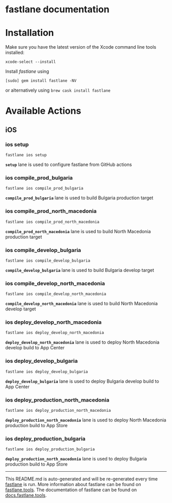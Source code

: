 fastlane documentation
================
# Installation

Make sure you have the latest version of the Xcode command line tools installed:

```
xcode-select --install
```

Install _fastlane_ using
```
[sudo] gem install fastlane -NV
```
or alternatively using `brew cask install fastlane`

# Available Actions
## iOS
### ios setup
```
fastlane ios setup
```
**`setup`** lane is used to configure fastlane from GitHub actions
### ios compile_prod_bulgaria
```
fastlane ios compile_prod_bulgaria
```
**`compile_prod_bulgaria`** lane is used to build Bulgaria production target
### ios compile_prod_north_macedonia
```
fastlane ios compile_prod_north_macedonia
```
**`compile_prod_north_macedonia`** lane is used to build North Macedonia production target
### ios compile_develop_bulgaria
```
fastlane ios compile_develop_bulgaria
```
**`compile_develop_bulgaria`** lane is used to build Bulgaria develop target
### ios compile_develop_north_macedonia
```
fastlane ios compile_develop_north_macedonia
```
**`compile_develop_north_macedonia`** lane is used to build North Macedonia develop target
### ios deploy_develop_north_macedonia
```
fastlane ios deploy_develop_north_macedonia
```
**`deploy_develop_north_macedonia`** lane is used to deploy North Macedonia develop build to App Center
### ios deploy_develop_bulgaria
```
fastlane ios deploy_develop_bulgaria
```
**`deploy_develop_bulgaria`** lane is used to deploy Bulgaria develop build to App Center
### ios deploy_production_north_macedonia
```
fastlane ios deploy_production_north_macedonia
```
**`deploy_production_north_macedonia`** lane is used to deploy North Macedonia production build to App Store
### ios deploy_production_bulgaria
```
fastlane ios deploy_production_bulgaria
```
**`deploy_production_north_macedonia`** lane is used to deploy Bulgaria production build to App Store

----

This README.md is auto-generated and will be re-generated every time [fastlane](https://fastlane.tools) is run.
More information about fastlane can be found on [fastlane.tools](https://fastlane.tools).
The documentation of fastlane can be found on [docs.fastlane.tools](https://docs.fastlane.tools).
